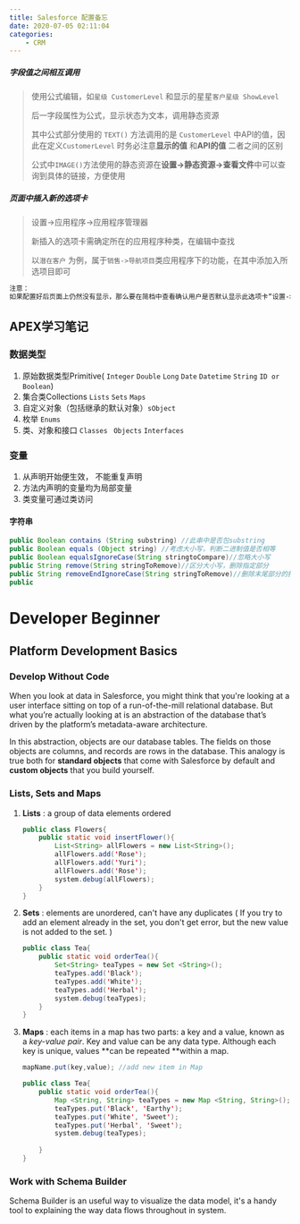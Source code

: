 ```yaml
---
title: Salesforce 配置备忘
date: 2020-07-05 02:11:04
categories:
    - CRM
---
```

##### 字段值之间相互调用

> 使用公式编辑，如`星级 CustomerLevel` 和显示的星星`客户星级 ShowLevel` 
>
> 后一字段属性为公式，显示状态为文本，调用静态资源
>
> 其中公式部分使用的 `TEXT()` 方法调用的是 `CustomerLevel` 中API的值，因此在定义`CustomerLevel` 时务必注意**显示的值** 和**API的值** 二者之间的区别
>
> 公式中`IMAGE()`方法使用的静态资源在**设置->静态资源->查看文件**中可以查询到具体的链接，方便使用

##### 页面中插入新的选项卡

> 设置->应用程序->应用程序管理器
>
> 新插入的选项卡需确定所在的应用程序种类，在编辑中查找
>
> 以`潜在客户` 为例，属于`销售->导航项目`类应用程序下的功能，在其中添加入所选项目即可

```markdown
注意：
如果配置好后页面上仍然没有显示，那么要在简档中查看确认用户是否默认显示此选项卡“设置->用户->简档->选项卡设置”
```



## APEX学习笔记

### 数据类型

1. 原始数据类型Primitive( `Integer` `Double` `Long` `Date` `Datetime` `String` `ID or Boolean`)
2. 集合类Collections  `Lists`  `Sets`  `Maps` 
3. 自定义对象（包括继承的默认对象）`sObject`
4. 枚举 `Enums`
5. 类、对象和接口 `Classes` ` Objects`  `Interfaces`

### 变量

1. 从声明开始便生效， 不能重复声明
2. 方法内声明的变量均为局部变量
3. 类变量可通过类访问



#### 字符串

~~~java
public Boolean contains (String substring) //此串中是否包substring
public Boolean equals (Object string) //考虑大小写，判断二进制值是否相等
public Boolean equalsIgnoreCase(String stringtoCompare)//忽略大小写
public String remove(String stringToRemove)//区分大小写，删除指定部分
public String removeEndIgnoreCase(String stringToRemove)//删除末尾部分的指定内容，不区分大小写
public
~~~



# Developer Beginner

## Platform Development Basics

### Develop Without Code

When you look at data in Salesforce, you might think that you're looking at a user interface sitting on top of a run-of-the-mill relational database. But what you’re actually looking at is an abstraction of the database that’s driven by the platform’s metadata-aware architecture.

In this abstraction, objects are our database tables. The fields on those objects are columns, and records are rows in the database. This analogy is true both for **standard objects** that come with Salesforce by default and **custom objects** that you build yourself.

### Lists, Sets and Maps

1. **Lists** : a group of data elements ordered

   ~~~java
   public class Flowers{
       public static void insertFlower(){
           List<String> allFlowers = new List<String>();
           allFlowers.add('Rose');
           allFlowers.add('Yuri');
           allFlowers.add('Rose');
           system.debug(allFlowers);
       }
   }
   ~~~

   

2. **Sets** : elements are unordered, can't have any duplicates ( If you try to add an element already in the set, you don't get error, but the new value is not added to the set. )

   ~~~java
   public class Tea{
       public static void orderTea(){
           Set<String> teaTypes = new Set <String>();
           teaTypes.add('Black');
           teaTypes.add('White');
           teaTypes.add('Herbal');
           system.debug(teaTypes);
       }
   }
   ~~~

3. **Maps** : each items in a map has two parts: a key and a value, known as a *key-value pair*. Key and value can be any data type. Although each key is unique, values **can be repeated **within a map.

   ~~~java
   mapName.put(key,value); //add new item in Map
   
   public class Tea{
       public static void orderTea(){
           Map <String, String> teaTypes = new Map <String, String>();
           teaTypes.put('Black', 'Earthy');
           teaTypes.put('White', 'Sweet');
           teaTypes.put('Herbal', 'Sweet');
           system.debug(teaTypes);
       
       }
   }
   ~~~


### Work with Schema Builder

Schema Builder is an useful way to visualize the data model, it's a handy tool to explaining the way data flows throughout in system.